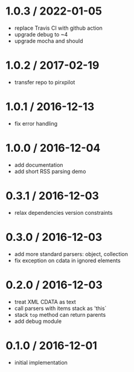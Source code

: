 
1.0.3 / 2022-01-05
==================

 * replace Travis CI with github action
 * upgrade debug to ~4
 * upgrade mocha and should

1.0.2 / 2017-02-19
==================

 * transfer repo to pirxpilot

1.0.1 / 2016-12-13
==================

 * fix error handling

1.0.0 / 2016-12-04
==================

 * add documentation
 * add short RSS parsing demo

0.3.1 / 2016-12-03
==================

 * relax dependencies version constraints

0.3.0 / 2016-12-03
==================

 * add more standard parsers: object, collection
 * fix exception on cdata in ignored elements

0.2.0 / 2016-12-03
==================

 * treat XML CDATA as text
 * call parsers with items stack as 'this`
 * stack `top` method can return parents
 * add debug module

0.1.0 / 2016-12-01
==================

 * initial implementation
